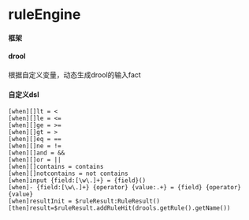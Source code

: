 # ruleEngine

#### 框架

#### drool

根据自定义变量，动态生成drool的输入fact

#### 自定义dsl

```
[when][]lt = <
[when][]le = <=
[when][]ge = >=
[when][]gt = >
[when][]eq = ==
[when][]ne = !=
[when][]and = &&
[when][]or = ||
[when][]contains = contains
[when][]notcontains = not contains
[when]input {field:[\w\.]+} = {field}()
[when]- {field:[\w\.]+} {operator} {value:.+} = {field} {operator} {value}
[when]resultInit = $ruleResult:RuleResult()
[then]result=$ruleResult.addRuleHit(drools.getRule().getName())
```



